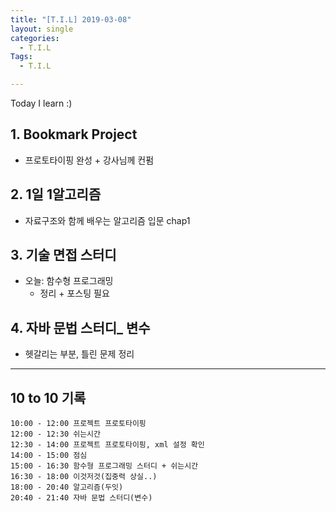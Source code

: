 ```yaml
---
title: "[T.I.L] 2019-03-08"
layout: single
categories:
  - T.I.L
Tags:
  - T.I.L

---
```

Today I learn :)
   

## 1. Bookmark Project    
* 프로토타이핑 완성 + 강사님께 컨펌   

## 2. 1일 1알고리즘  
* 자료구조와 함께 배우는 알고리즘 입문 chap1  


## 3. 기술 면접 스터디  
* 오늘: 함수형 프로그래밍  
  * 정리 + 포스팅 필요  

## 4. 자바 문법 스터디_ 변수   
* 헷갈리는 부분, 틀린 문제 정리  


---


## 10 to 10 기록

```
10:00 - 12:00 프로젝트 프로토타이핑
12:00 - 12:30 쉬는시간
12:30 - 14:00 프로젝트 프로토타이핑, xml 설정 확인
14:00 - 15:00 점심
15:00 - 16:30 함수형 프로그래밍 스터디 + 쉬는시간 
16:30 - 18:00 이것저것(집중력 상실..)
18:00 - 20:40 알고리즘(두잇)
20:40 - 21:40 자바 문법 스터디(변수)
```

